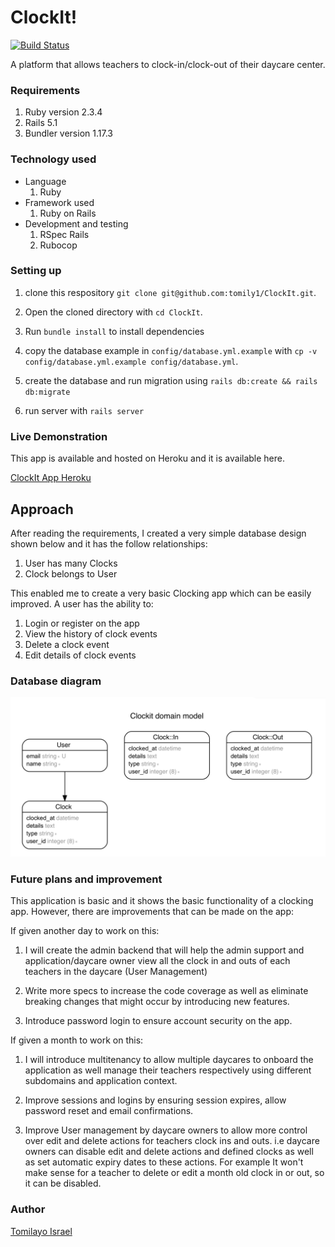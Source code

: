 # ClockIt!
[![Build Status](https://travis-ci.org/tomily1/ClockIt.svg?branch=master)](https://travis-ci.org/tomily1/ClockIt)

A platform that allows teachers to clock-in/clock-out of their
daycare center.


### Requirements
1. Ruby version 2.3.4
2. Rails 5.1
3. Bundler version 1.17.3


### Technology used
* Language
  1. Ruby
* Framework used
  1. Ruby on Rails
* Development and testing
  1. RSpec Rails
  2. Rubocop

### Setting up
1. clone this respository `git clone git@github.com:tomily1/ClockIt.git`.
2. Open the cloned directory with `cd ClockIt`.
3. Run `bundle install` to install dependencies
4. copy the database example in `config/database.yml.example` with `cp -v config/database.yml.example config/database.yml`.
5. create the database and run migration using `rails db:create && rails db:migrate` 

6. run server with `rails server`


### Live Demonstration

This app is available and hosted on Heroku and it is available here.

[ClockIt App Heroku](https://clock-it-hi-mama.herokuapp.com)


## Approach

After reading the requirements, I created a very simple database design shown below and it has the follow relationships:

1. User has many Clocks
2. Clock belongs to User

This enabled me to create a very basic Clocking app which can be easily improved. A user has the ability to:
1. Login or register on the app
2. View the history of clock events
3. Delete a clock event
4. Edit details of clock events


### Database diagram
![](database.png)

### Future plans and improvement

This application is basic and it shows the basic functionality of a clocking app. However, there are improvements that can be made on the app:

If given another day to work on this:

1. I will create the admin backend that will help the admin support and application/daycare owner view all the clock in and outs of each teachers in the daycare (User Management)

2. Write more specs to increase the code coverage as well as eliminate breaking changes that might occur by introducing new features.

3. Introduce password login to ensure account security on the app.

If given a month to work on this:

1. I will introduce multitenancy to allow multiple daycares to onboard the application as well manage their teachers respectively using different subdomains and application context.

2. Improve sessions and logins by ensuring session expires, allow password reset and email confirmations.

3. Improve User management by daycare owners to allow more control over edit and delete actions for teachers clock ins and outs. i.e daycare owners can disable edit and delete actions and defined clocks as well as set automatic expiry dates to these actions. For example It won't make sense for a teacher to delete or edit a month old clock in or out, so it can be disabled.


### Author

[Tomilayo Israel](https://github.com/tomily1)
